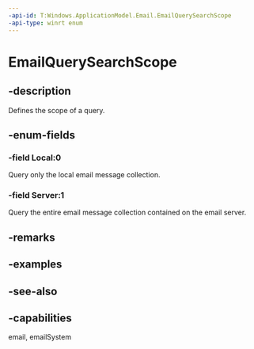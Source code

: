 ```yaml
---
-api-id: T:Windows.ApplicationModel.Email.EmailQuerySearchScope
-api-type: winrt enum
---
```


<!-- Enumeration syntax
public enum Windows.ApplicationModel.Email.EmailQuerySearchScope : int
-->

# EmailQuerySearchScope

## -description
Defines the scope of a query.

## -enum-fields
### -field Local:0
Query only the local email message collection.

### -field Server:1
Query the entire email message collection contained on the email server.


## -remarks

## -examples

## -see-also
## -capabilities
email, emailSystem
